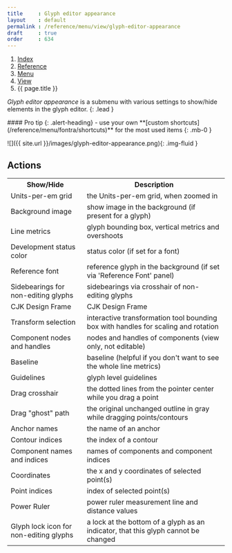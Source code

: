 ```yaml
---
title     : Glyph editor appearance
layout    : default
permalink : /reference/menu/view/glyph-editor-appearance
draft     : true
order     : 634
---
```


<nav aria-label="breadcrumb">
  <ol class="breadcrumb small">
    <li class="breadcrumb-item"><a href="{{ site.url }}">Index</a></li>
    <li class="breadcrumb-item"><a href="{{ site.url }}/reference">Reference</a></li>
    <li class="breadcrumb-item"><a href="{{ site.url }}/reference/menu">Menu</a></li>
    <li class="breadcrumb-item"><a href="{{ site.url }}/reference/menu/view">View</a></li>
    <li class="breadcrumb-item active" aria-current="page">{{ page.title }}</li>
  </ol>
</nav>

*Glyph editor appearance* is a submenu with various settings to show/hide elements in the glyph editor.
{: .lead }

<div class="alert alert-primary mt-3" role="alert" markdown='1'>
#### Pro tip
{: .alert-heading}
- use your own **[custom shortcuts](/reference/menu/fontra/shortcuts)** for the most used items
{: .mb-0 }
</div>

![]({{ site.url }}/images/glyph-editor-appearance.png){: .img-fluid }

Actions
-------

<table class='table table-hover'>
<tr>
<th width='35%'>Show/Hide</th>
<th width='65%'>Description</th>
</tr>
<tr>
<td>Units-per-em grid</td>
<td>the Units-per-em grid, when zoomed in</td>
</tr>
<tr>
<td>Background image</td>
<td>show image in the background (if present for a glyph)</td>
</tr>
<tr>
<td>Line metrics</td>
<td>glyph bounding box, vertical metrics and overshoots</td>
</tr>
<tr>
<td>Development status color</td>
<td>status color (if set for a font)</td>
</tr>
<tr>
<td>Reference font</td>
<td>reference glyph in the background (if set via 'Reference Font' panel)</td>
</tr>
<tr>
<td>Sidebearings for non-editing glyphs</td>
<td>sidebearings via crosshair of non-editing glyphs</td>
</tr>
<tr>
<td>CJK Design Frame</td>
<td>CJK Design Frame</td>
</tr>
<tr>
<td>Transform selection</td>
<td>interactive transformation tool bounding box with handles for scaling and rotation</td>
</tr>
<tr>
<td>Component nodes and handles</td>
<td>nodes and handles of components (view only, not editable)</td>
</tr>
<tr>
<td>Baseline</td>
<td>baseline (helpful if you don't want to see the whole line metrics)</td>
</tr>
<tr>
<td>Guidelines</td>
<td>glyph level guidelines</td>
</tr>
<tr>
<td>Drag crosshair</td>
<td>the dotted lines from the pointer center while you drag a point</td>
</tr>
<tr>
<td>Drag "ghost" path</td>
<td>the original unchanged outline in gray while dragging points/contours</td>
</tr>
<tr>
<td>Anchor names</td>
<td>the name of an anchor</td>
</tr>
<tr>
<td>Contour indices</td>
<td>the index of a contour</td>
</tr>
<tr>
<td>Component names and indices</td>
<td>names of components and component indices</td>
</tr>
<tr>
<td>Coordinates</td>
<td>the x and y coordinates of selected point(s)</td>
</tr>
<tr>
<td>Point indices</td>
<td>index of selected point(s)</td>
</tr>
<tr>
<td>Power Ruler</td>
<td>power ruler measurement line and distance values</td>
</tr>
<tr>
<td>Glyph lock icon for non-editing glyphs</td>
<td>a lock at the bottom of a glyph as an indicator, that this glyph cannot be changed</td>
</tr>
</table>






